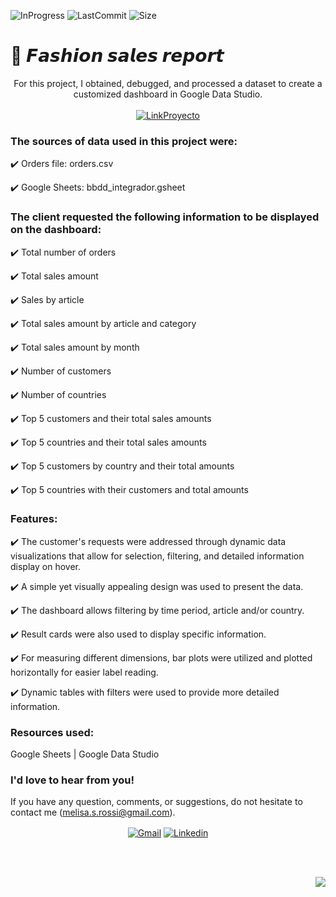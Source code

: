 ![InProgress](https://img.shields.io/badge/Status-completed-A7FC00?style=flat-square)
![LastCommit](https://img.shields.io/github/last-commit/melirossi/fashion-sales-report?color=FC00A7&label=Last%20commit&style=flat-square)
![Size](https://img.shields.io/github/repo-size/melirossi/fashion-sales-report?color=00A7FC&label=Repo%20size&style=flat-square)

# 👗 𝙁𝙖𝙨𝙝𝙞𝙤𝙣 𝙨𝙖𝙡𝙚𝙨 𝙧𝙚𝙥𝙤𝙧𝙩

<p align="center">
For this project, I obtained, debugged, and processed a dataset to create a customized dashboard in Google Data Studio.
<br>
<br>
<a href="https://lookerstudio.google.com/s/k3xADpLk_nM" target="blank"><img align="center" src="https://img.shields.io/badge/Link_to_dashboard-FC7800?style=for-the-badge" alt="LinkProyecto"/></a>
</p>

### The sources of data used in this project were:

✔️ Orders file: orders.csv

✔️ Google Sheets: bbdd_integrador.gsheet

### The client requested the following information to be displayed on the dashboard:

✔️ Total number of orders

✔️ Total sales amount

✔️ Sales by article

✔️ Total sales amount by article and category

✔️ Total sales amount by month

✔️ Number of customers

✔️ Number of countries

✔️ Top 5 customers and their total sales amounts

✔️ Top 5 countries and their total sales amounts

✔️ Top 5 customers by country and their total amounts

✔️ Top 5 countries with their customers and total amounts

### Features:

✔️ The customer's requests were addressed through dynamic data visualizations that allow for selection, filtering, and detailed information display on hover.

✔️ A simple yet visually appealing design was used to present the data.

✔️ The dashboard allows filtering by time period, article and/or country.

✔️ Result cards were also used to display specific information.

✔️ For measuring different dimensions, bar plots were utilized and plotted horizontally for easier label reading.

✔️ Dynamic tables with filters were used to provide more detailed information.

### Resources used:

Google Sheets | Google Data Studio

### I'd love to hear from you!

If you have any question, comments, or suggestions, do not hesitate to contact me (melisa.s.rossi@gmail.com). 

<p align="center">
<a href="mailto:melisa.s.rossi@gmail.com" target="blank"><img align="center" src="https://img.shields.io/badge/Gmail-D14836?style=for-the-badge&logo=gmail&logoColor=AAE2FC&color=9C9C9C" alt="Gmail"/></a>
<a href="https://www.linkedin.com/in/melisasrossi/" target="blank"><img align="center" src="https://img.shields.io/badge/linkedin-0A66C2?style=for-the-badge&logo=linkedin&logoColor=AAE2FC&color=9C9C9C" alt="Linkedin"/></a>
</p>
<br>
<br>
<p align="right">
<a><img align="center" src="https://img.shields.io/badge/MADE_WITH_L♡VE_BY_MEL-AAE2FC?style=for-the-badge&logo=appveyor.svg"></a>
</p>
